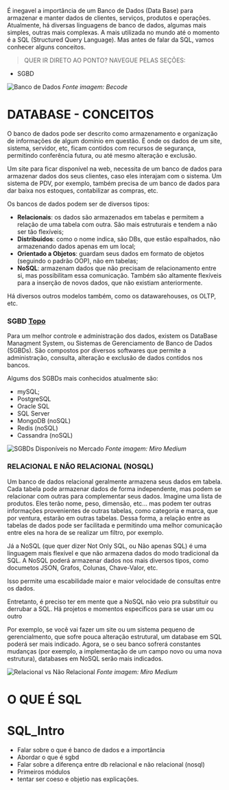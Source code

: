 É inegavel a importância de um Banco de Dados (Data Base) para armazenar e manter dados de clientes, serviços, produtos e operações. Atualmente, há diversas linguagens de banco de dados, algumas mais simples, outras mais complexas. A mais utilizada no mundo até o momento é a SQL (Structured Query Language). Mas antes de falar da SQL, vamos conhecer alguns conceitos.

> QUER IR DIRETO AO PONTO? NAVEGUE PELAS SEÇÕES:
<a id="teste"></a>
- SGBD


![Banco de Dados](https://becode.com.br/wp-content/uploads/2018/07/teste-bd-1152x605.png)
*Fonte imagem: Becode*

# DATABASE - CONCEITOS
O banco de dados pode ser descrito como armazenamento e organização de informações de algum domínio em questão. É onde os dados de um site, sistema, servidor, etc, ficam contidos com recursos de segurança, permitindo conferência futura, ou até mesmo alteração e exclusão.

Um site para ficar disponível na web, necessita de um banco de dados para armazenar dados dos seus clientes, caso eles interajam com o sistema. Um sistema de PDV, por exemplo, também precisa de um banco de dados para dar baixa nos estoques, contabilizar as compras, etc.

Os bancos de dados podem ser de diversos tipos:
- **Relacionais**: os dados são armazenados em tabelas e permitem a relação de uma tabela com outra. São mais estruturais e tendem a não ser tão flexíveis;
- **Distribuidos**: como o nome indica, são DBs, que estão espalhados, não armazenando dados apenas em um local;
- **Orientado a Objetos**: guardam seus dados em formato de objetos (seguindo o padrão OOP), não em tabelas;
- **NoSQL**: armazenam dados que não precisam de relacionamento entre si, mas possibilitam essa comunicação. Também são altamente flexíveis para a inserção de novos dados, que não existiam anteriormente.

Há diversos outros modelos também, como os datawarehouses, os OLTP, etc.

### SGBD [Topo](#teste)
Para um melhor controle e administração dos dados, existem os DataBase Managment System, ou Sistemas de Gerenciamento de Banco de Dados (SGBDs). São compostos por diversos softwares que permite a administração, consulta, alteração e exclusão de dados contidos nos bancos.

Algums dos SGBDs mais conhecidos atualmente são:
- mySQL;
- PostgreSQL
- Oracle SQL
- SQL Server
- MongoDB (noSQL)
- Redis (noSQL)
- Cassandra (noSQL)

![SGBDs Disponíveis no Mercado](https://miro.medium.com/max/2400/1*h0ccJ-A0qaNQDflqKDsyzA.png)
*Fonte imagem: Miro Medium*


### RELACIONAL E NÃO RELACIONAL (NOSQL)
Um banco de dados relacional geralmente armazena seus dados em tabela. Cada tabela pode armazenar dados de forma independente, mas podem se relacionar com outras para complementar seus dados. Imagine uma lista de produtos. Eles terão nome, peso, dimensão, etc... mas podem ter outras informações provenientes de outras tabelas, como categoria e marca, que por ventura, estarão em outras tabelas. Dessa forma, a relação entre as tabelas de dados pode ser facilitada e permitindo uma melhor comunicação entre eles na hora de se realizar um filtro, por exemplo. 

Já a NoSQL (que quer dizer Not Only SQL, ou Não apenas SQL) é uma linguagem mais flexível e que não armazena dados do modo tradicional da SQL. A NoSQL poderá armazenar dados nos mais diversos tipos, como documetos JSON, Grafos, Colunas, Chave-Valor, etc.

Isso permite uma escabilidade maior e maior velocidade de consultas entre os dados.

Entretanto, é preciso ter em mente que a NoSQL não veio pra substituir ou derrubar a SQL. Há projetos e momentos específicos para se usar um ou outro

Por exemplo, se você vai fazer um site ou um sistema pequeno de gerencialmento, que sofre pouca alteração estrutural, um database em SQL poderá ser mais indicado. Agora, se o seu banco sofrerá constantes mudanças (por exemplo, a implementação de um campo novo ou uma nova estrutura), databases em NoSQL serão mais indicados.

![Relacional vs Não Relacional](https://miro.medium.com/max/1200/0*LR8ZkHpzwTAZjBtI.png)
*Fonte imagem: Miro Medium*

# O QUE É SQL







# SQL_Intro

- Falar sobre o que é banco de dados e a importância
- Abordar o que é sgbd
- Falar sobre a diferença entre db relacional e não relacional (nosql)
- Primeiros módulos
- tentar ser coeso e objetio nas explicações.
